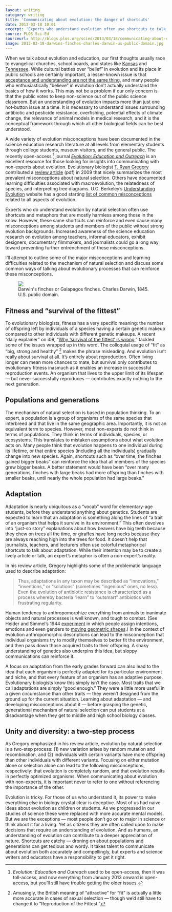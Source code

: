 ```yaml
---
layout: writing
category: writing
title: 'Communicating about evolution: the danger of shortcuts'
date: 2013-03-18 10:01
excerpt: 'Experts who understand evolution often use shortcuts to talk about it. However, these same shortcuts can reinforce and even cause many misconceptions.'
source: PLOS Sci-Ed
sourceurl: http://blogs.plos.org/scied/2013/03/18/communicating-about-evolution-the-danger-of-shortcuts/
image: 2013-03-18-darwins-finches-charles-darwin-us-public-domain.jpg
---
```


When we talk about evolution and education, our first thoughts usually race to evangelical churches, school boards, and states like [Kansas](http://en.wikipedia.org/wiki/Kansas_evolution_hearings) and [Tennessee](http://ncse.com/news/2012/04/monkey-bill-enacted-tennessee-007299). While cultural battles over “belief” in evolution and its place in public schools are certainly important, a lesser-known issue is that [acceptance and understanding are not the same thing](http://onlinelibrary.wiley.com/doi/10.1002/tea.10087/abstract), and  many people who enthusiastically “believe” in evolution don’t actually understand the basics of how it works. This may not be a problem if our only concern is that the public votes to keep non-science out of the public science classroom. But an understanding of evolution impacts more than just one hot-button issue at a time. It is necessary to understand issues surrounding antibiotic and pesticide resistance, overfishing, potential effects of climate change, the relevance of animal models in medical research, and it is the conceptual framework through which all other biological fields can be best understood.

A wide variety of evolution misconceptions have been documented in the science education research literature at all levels from elementary students through college students, museum visitors, and the general public.  The recently open-access [^1] journal [*Evolution: Education and Outreach*](http://www.springer.com/life+sciences/evolutionary+%26+developmental+biology/journal/12052) is an excellent resource for those looking for insights into communicating with non-experts about evolution. Evolutionary biologist [T. Ryan Gregory](http://www.gregorylab.org/) contributed a [review article](http://www.gregorylab.org/reprints/UnderstandingSelection.pdf) (pdf) in 2009 that nicely summarizes the most prevalent misconceptions about natural selection. Others have documented learning difficulties associated with macroevolution, the relatedness of species, and interpreting tree diagrams. U.C. Berkeley’s [Understanding Evolution](http://evolution.berkeley.edu/) website has a good starting [list of common misconceptions](http://evolution.berkeley.edu/evolibrary/misconceptions_faq.php) related to all aspects of evolution.

Experts who do understand evolution by natural selection often use shortcuts and metaphors that are mostly harmless among those in the know. However, these same shortcuts can reinforce and even cause many misconceptions among students and members of the public without strong evolution backgrounds. Increased awareness of the science education research on evolution among teachers, informal educators, exhibit designers, documentary filmmakers, and journalists could go a long way toward preventing further entrenchment of these misconceptions.

I’ll attempt to outline some of the major misconceptions and learning difficulties related to the mechanism of natural selection and discuss some common ways of talking about evolutionary processes that can reinforce these misconceptions.

<figure class="right">
<img src="{{ site.image-url }}{{ page.image }}"/>
<figcaption>Darwin's finches or Galapagos finches. Charles Darwin, 1845. U.S. public domain. 
</figcaption>
</figure>

## Fitness and “survival of the fittest”

To evolutionary biologists, fitness has a very specific meaning: the number of offspring left by individuals of a species having a certain genetic makeup compared to other individuals with different genetic makeups. A recent “daily explainer” on i09, “[Why ‘survival of the fittest’ is wrong](http://io9.com/5988401/why-survival-of-the-fittest-is-wrong),” tackled some of the issues wrapped up in this word. The colloquial usage of “fit” as “big, strong and healthy” [^2] makes the phrase misleading. And evolution isn’t really about survival at all. It’s entirely about reproduction. Often living longer can mean more chances to mate, but survival only contributes to evolutionary fitness inasmuch as it enables an increase in successful reproduction events. An organism that lives to the upper limit of its lifespan — but never successfully reproduces — contributes exactly nothing to the next generation.

## Populations and generations

The mechanism of natural selection is based in population thinking. To an expert, a population is a group of organisms of the same species that interbreed and that live in the same geographic area. Importantly, it is not an equivalent term to species. However, most non-experts do not think in terms of populations. They think in terms of individuals, species, or ecosystems. This translates to mistaken assumptions about what evolution acts on. Many people think that evolution happens to one individual during its lifetime, or that entire species (including all the individuals) gradually change into new species. Again, shortcuts such as “over time, the finches gained bigger beaks” can reinforce the idea that all members of the species grew bigger beaks. A better statement would have been “over many generations, finches with large beaks had more offspring than finches with smaller beaks, until nearly the whole population had large beaks.”

## Adaptation

Adaptation is nearly ubiquitous as a “vocab” word for elementary-age students, before they understand anything about genetics. Students are expected to learn that an adaptation is something along the lines of “a trait of an organism that helps it survive in its environment.” This often devolves into “just-so story” explanations about how beavers have big teeth because they chew on trees all the time, or giraffes have long necks because they are always reaching high into the trees for food. It doesn’t help that journalists, teachers, and lecturers often use colorful metaphorical shortcuts to talk about adaptation. While their intention may be to create a lively article or talk, an expert’s metaphor is often a non-expert’s reality.

In his review article, Gregory highlights some of the problematic language used to describe adaptation:

>Thus, adaptations in any taxon may be described as “innovations,” “inventions,” or “solutions” (sometimes “ingenious” ones, no less). Even the evolution of antibiotic resistance is characterized as a process whereby bacteria “learn” to “outsmart” antibiotics with frustrating regularity.

Human tendency to anthropomorphize everything from animals to inanimate objects and natural processes is well known, and tough to combat. (See Heider and Simmel’s 1944 [experiment](http://www.all-about-psychology.com/fritz-heider.html) in which people assign intentions, emotions and even genders to [moving geometric shapes](http://www.youtube.com/watch?feature=player_embedded&v=sZBKer6PMtM).) In the context of evolution anthropomorphic descriptions can lead to the misconception that individual organisms try to modify themselves to better fit the environment, and then pass down those acquired traits to their offspring. A shaky understanding of genetics also underpins this idea, but sloppy communications can reinforce it.

A focus on adaptation from the early grades forward can also lead to the idea that each organism is perfectly adapted for its particular environment and niche, and that every feature of an organism has an adaptive purpose. Evolutionary biologists know this simply isn’t the case. Most traits that we call adaptations are simply “good enough.” They were a little more useful in a given circumstance than other traits — they weren’t designed from the ground up for the current situation. Learning about adaptation — and developing misconceptions about it — before grasping the genetic, generational mechanism of natural selection can put students at a disadvantage when they get to middle and high school biology classes.

## Unity and diversity: a two-step process

As Gregory emphasized in his review article, evolution by natural selection is a two-step process: (1) new variation arises by random mutation and recombination, and (2) individuals with certain variants have more offspring than other individuals with different variants. Focusing on either mutation alone or selection alone can lead to the following misconceptions, respectively: that evolution is completely random, and that evolution results in perfectly optimized organisms. When communicating about evolution with non-experts, it is important never to refer to one without referencing the importance of the other.

Evolution is tricky. For those of us who understand it, its power to make everything else in biology crystal clear is deceptive. Most of us had naive ideas about evolution as children or students. As we progressed in our studies of science these were replaced with more accurate mental models. But we are the exceptions — most people don’t go on to major in science or think about it for a living. Yet as citizens they are often called upon to make decisions that require an understanding of evolution. And as humans, an understanding of evolution can contribute to a deeper appreciation of nature. Shortcuts are catchy — droning on about populations and generations can get tedious and wordy. It takes talent to communicate about evolution both accurately and compellingly, but experts and science writers and educators have a responsibility to get it right.

[^1]: *Evolution: Education and Outreach* used to be open-access, then it was toll-access, and now everything from January 2013 onward is open-access, but you’ll still have trouble getting the older issues.

[^2]: Amusingly, the British meaning of “attractive” for “fit” is actually a little more accurate in cases of sexual selection — though we’d still have to change it to “Reproduction of the Fittest.”
